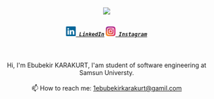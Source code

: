 <h1 align="center">
  <a href="https://git.io/typing-svg">
    <img src="https://readme-typing-svg.herokuapp.com/?lines=Hello,+There!+👋;This+is+Ebubekir+Karakurt....;Nice+to+meet+you!&center=true&size=20">
  </a>
</h1>

<h5 align="center">
  <code><a href="https://www.linkedin.com/in/ebubekir-karakurt-2b3635230/" title="LinkedIn Profile"><img width="22" src="images/linkedin.svg"> LinkedIn</a></code>
  <code><a href="https://www.instagram.com/ebubekrkarakurt/" title="Instagram Profile"><img width="22" src="images/instagram.svg"> Instagram</a></code>
</h5>
<br>
<p align="center">
  Hi, I'm Ebubekir KARAKURT, I'am student of software engineering at Samsun Universty.
  <br>
  <br>
  📫 How to reach me: <a href="mailto: 1ebubekirkarakurt@gmail.com">1ebubekirkarakurt@gamil.com</a>
</p>
